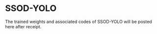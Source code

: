 # SSOD-YOLO
The trained weights and associated codes of SSOD-YOLO will be posted here after receipt.
